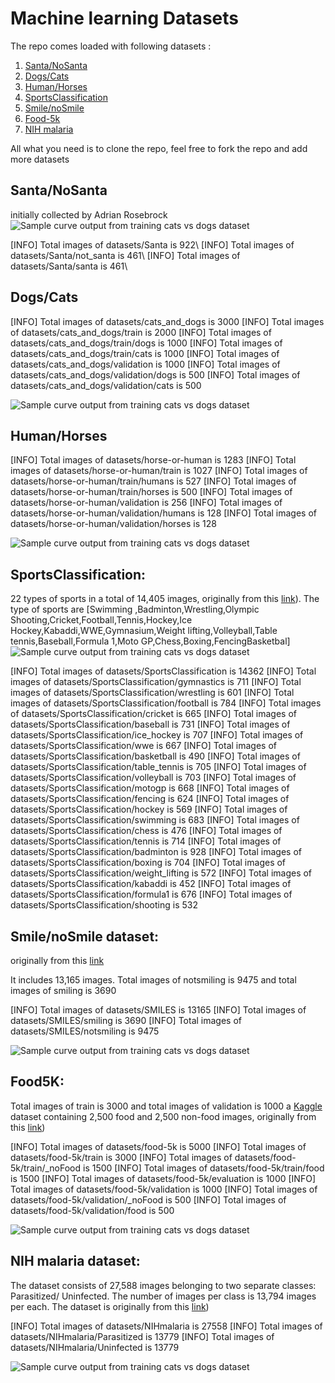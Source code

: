 # Machine learning Datasets


The repo comes loaded with following datasets :
 1. [Santa/NoSanta](#santanosanta)
 2. [Dogs/Cats](#dogscats)
 3. [Human/Horses](#humanhorses)
 4. [SportsClassification](#sportsclassification)
 5. [Smile/noSmile](#smilenosmile-dataset)
 6. [Food-5k](#food5k)
 7. [NIH malaria](#nih-malaria-dataset)
 
All what you need is to clone the repo, feel free to fork the repo and add more datasets

## Santa/NoSanta
initially collected  by  Adrian Rosebrock 
 ![Sample curve output from training cats vs dogs dataset](https://github.com/Walid-Ahmed/ML_Datasets/blob/master/sampleImages/sample_Santa.png)
 
[INFO] Total images of datasets/Santa is 922\ 
[INFO] Total images of datasets/Santa/not_santa is 461\ 
[INFO] Total images of datasets/Santa/santa is 461\ 

## Dogs/Cats

[INFO] Total images of datasets/cats_and_dogs is 3000 
[INFO] Total images of datasets/cats_and_dogs/train is 2000 
[INFO] Total images of datasets/cats_and_dogs/train/dogs is 1000 
[INFO] Total images of datasets/cats_and_dogs/train/cats is 1000 
[INFO] Total images of datasets/cats_and_dogs/validation is 1000 
[INFO] Total images of datasets/cats_and_dogs/validation/dogs is 500 
[INFO] Total images of datasets/cats_and_dogs/validation/cats is 500 

  ![Sample curve output from training cats vs dogs dataset](https://github.com/Walid-Ahmed/ML_Datasets/blob/master/sampleImages/sample_cats_and_dogs.png)
  
## Human/Horses   


[INFO] Total images of datasets/horse-or-human is 1283 
[INFO] Total images of datasets/horse-or-human/train is 1027 
[INFO] Total images of datasets/horse-or-human/train/humans is 527 
[INFO] Total images of datasets/horse-or-human/train/horses is 500 
[INFO] Total images of datasets/horse-or-human/validation is 256 
[INFO] Total images of datasets/horse-or-human/validation/humans is 128 
[INFO] Total images of datasets/horse-or-human/validation/horses is 128 

  ![Sample curve output from training cats vs dogs dataset](https://github.com/Walid-Ahmed/ML_Datasets/blob/master/sampleImages/sample_horse-or-human.png)
  
 ## SportsClassification:
 22 types of sports in a total of 14,405 images, originally from this [link](https://github.com/anubhavmaity/Sports-Type-Classifier)). The type of sports are [Swimming
    ,Badminton,Wrestling,Olympic Shooting,Cricket,Football,Tennis,Hockey,Ice Hockey,Kabaddi,WWE,Gymnasium,Weight lifting,Volleyball,Table tennis,Baseball,Formula 1,Moto GP,Chess,Boxing,FencingBasketbal]
     ![Sample curve output from training cats vs dogs dataset](https://github.com/Walid-Ahmed/ML_Datasets/blob/master/sampleImages/sample_SportsClassification.png)
    
[INFO] Total images of datasets/SportsClassification is 14362 
[INFO] Total images of datasets/SportsClassification/gymnastics is 711 
[INFO] Total images of datasets/SportsClassification/wrestling is 601 
[INFO] Total images of datasets/SportsClassification/football is 784 
[INFO] Total images of datasets/SportsClassification/cricket is 665 
[INFO] Total images of datasets/SportsClassification/baseball is 731 
[INFO] Total images of datasets/SportsClassification/ice_hockey is 707 
[INFO] Total images of datasets/SportsClassification/wwe is 667 
[INFO] Total images of datasets/SportsClassification/basketball is 490 
[INFO] Total images of datasets/SportsClassification/table_tennis is 705 
[INFO] Total images of datasets/SportsClassification/volleyball is 703 
[INFO] Total images of datasets/SportsClassification/motogp is 668 
[INFO] Total images of datasets/SportsClassification/fencing is 624 
[INFO] Total images of datasets/SportsClassification/hockey is 569 
[INFO] Total images of datasets/SportsClassification/swimming is 683 
[INFO] Total images of datasets/SportsClassification/chess is 476 
[INFO] Total images of datasets/SportsClassification/tennis is 714 
[INFO] Total images of datasets/SportsClassification/badminton is 928 
[INFO] Total images of datasets/SportsClassification/boxing is 704 
[INFO] Total images of datasets/SportsClassification/weight_lifting is 572 
[INFO] Total images of datasets/SportsClassification/kabaddi is 452 
[INFO] Total images of datasets/SportsClassification/formula1 is 676 
[INFO] Total images of datasets/SportsClassification/shooting is 532 
 

    
 ## Smile/noSmile dataset:
 originally from this [link](https://github.com/hromi/SMILEsmileD)  
 
It includes 13,165 images. Total images of notsmiling is 9475 and total images of smiling is 3690 

[INFO] Total images of datasets/SMILES is 13165 
[INFO] Total images of datasets/SMILES/smiling is 3690 
[INFO] Total images of datasets/SMILES/notsmiling is 9475 

  ![Sample curve output from training cats vs dogs dataset](https://github.com/Walid-Ahmed/ML_Datasets/blob/master/sampleImages/sample_SMILES.png)
 
 ## Food5K: 
 Total images of train is 3000 and total images of validation is 1000 
 a [Kaggle](https://www.kaggle.com/binhminhs10/food5k) dataset containing 2,500 food and 2,500 non-food images, originally from this [link](https://www.kaggle.com/binhminhs10/food5k/download))
 
[INFO] Total images of datasets/food-5k is 5000 
[INFO] Total images of datasets/food-5k/train is 3000 
[INFO] Total images of datasets/food-5k/train/_noFood is 1500 
[INFO] Total images of datasets/food-5k/train/food is 1500 
[INFO] Total images of datasets/food-5k/evaluation is 1000 
[INFO] Total images of datasets/food-5k/validation is 1000 
[INFO] Total images of datasets/food-5k/validation/_noFood is 500 
[INFO] Total images of datasets/food-5k/validation/food is 500 
    
![Sample curve output from training cats vs dogs dataset]( https://github.com/Walid-Ahmed/ML_Datasets/blob/master/sampleImages/sample_Food-5K.png)
   

 ## NIH malaria dataset:
 
 The dataset consists of 27,588 images belonging to two separate classes: Parasitized/ Uninfected.
 The number of images per class is 13,794 images per each. The dataset is  originally from this [link](https://lhncbc.nlm.nih.gov/publication/pub9932))

[INFO] Total images of datasets/NIHmalaria is 27558 
[INFO] Total images of datasets/NIHmalaria/Parasitized is 13779 
[INFO] Total images of datasets/NIHmalaria/Uninfected is 13779 

 ![Sample curve output from training cats vs dogs dataset](https://github.com/Walid-Ahmed/ML_Datasets/blob/master/sampleImages/sample_NIHmalaria.png)

